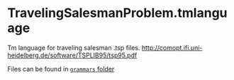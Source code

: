 # TravelingSalesmanProblem.tmlanguage

Tm language for traveling salesman .tsp files.
http://comopt.ifi.uni-heidelberg.de/software/TSPLIB95/tsp95.pdf

Files can be found in [`grammars` folder](./grammars)
